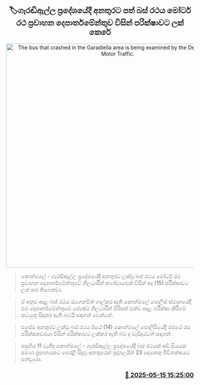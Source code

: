<p align='center'><b><h2 align='center' title='The bus that crashed in the Garadiella area is being examined by the Department of Motor Traffic.'>🏷ගැරඬිඇල්ල ප්‍රදේශයේදී අනතුරට පත් බස් රථය මෝටර් රථ ප්‍රවාහන දෙපාර්තමේන්තුව විසින් පරික්ෂාවට ලක් කෙරේ</h2></b></p>
<p align='center'><img src='https://helakuru.sgp1.cdn.digitaloceanspaces.com/esana/images/lib/garadiella-ccsident.jpg' width='600' alt='The bus that crashed in the Garadiella area is being examined by the Department of Motor Traffic.'></p>

> කොත්මලේ - ගැරඬිඇල්ල ප්‍රදේශයේදී අනතුරට ලක්වූ බස් රථය මෝටර් රථ ප්‍රවාහන දෙපාර්තමේන්තුවේ නිලධාරීන් කණ්ඩායමක් විසින් අද (15) පරීක්ෂාවට ලක් කර තිබෙනවා.

> ඒ අනුව අදාළ බස් රථය රැගෙනවිත් ගාල්කර ඇති කොත්මලේ පොලිස් ස්ථානයේදී එම දෙපාර්තමේන්තුවේ ජ්‍යෙෂ්ඨ නිලධාරීන් පිරිසක් එක්ව අදාළ පරීක්ෂා කිරීමේ කටයුතු සිදුකර ඇති බවයි සඳහන් වෙන්නේ.

> එසේම අනතුරට ලක්වූ බස් රථය ඊයේ (14) කොත්මලේ පොලිසියේදී රජයේ රස පරීක්ෂකවරයා විසින් පරික්ෂාවට ලක්කර ඇති බව ද වැඩිදුරටත් සඳහන්.

> පසුගිය 11 වැනිදා කොත්මලේ - ගැරඬිඇල්ල ප්‍රදේශයේදී බස් රථයක් අඩි සියයක පමණ ප්‍රපාතයකට පෙරළී සිදුවූ අනතුරෙන් පුද්ගලයින් 23 දෙනෙකු ජීවිතක්ෂයට පත්වුණා.



<h3 align='right'><a href='https://www.helakuru.lk/esana/p/110111/'>📅 2025-05-15 15:25:00</a></h3>
